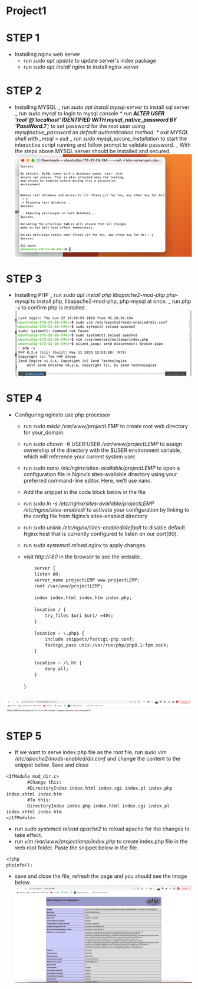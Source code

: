 # Project1

# STEP 1

- Installing nginx web server
  - run _sudo apt update_ to update server's index package
  - run _sudo apt install nginx_ to install nginx server

# STEP 2

- Installing MYSQL
  _ run *sudo apt install mysql-server* to install sql server
  _ run _sudo mysql_ to login to mysql console \* run **_ALTER USER 'root'@'localhost' IDENTIFIED WITH mysql_native_password BY 'PassWord.1';_** to set password for the root user using mysql*native_password as default authentication method. \* exit MYSQL shell with \_msql > exit*
  _ run *sudo mysql_secure_installation* to start the interactive script running and follow prompt to validate password.
  _ With the steps above MYSQL server should be installed and secured.
  ![Step 2](step2.png)

# STEP 3

- Installing PHP
  _ run *sudo apt install php libapache2-mod-php php-mysql* to install php, libapache2-mod-php, php-mysql at once.
  _ run _php -v_ to confirm php is installed.
  ![Step 3](step3.png)

# STEP 4

- Configuring nginxto use php processor

  - run _sudo mkdir /var/www/projectLEMP_ to create root web directory for your_domain.
  - run _sudo chown -R $USER:$USER /var/www/projectLEMP_ to assign ownership of the directory with the $USER environment variable, which will reference your current system user.
  - run _sudo nano /etc/nginx/sites-available/projectLEMP_ to open a configuration file in Nginx’s sites-available directory using your preferred command-line editor. Here, we’ll use nano.
  - Add the snippet in the code block below in the file
  - run _sudo ln -s /etc/nginx/sites-available/projectLEMP /etc/nginx/sites-enabled/_ to activate your configuration by linking to the config file from Nginx’s sites-enabled directory
  - run _sudo unlink /etc/nginx/sites-enabled/default_ to disable default Nginx host that is currently configured to listen on our port(80).
  - run _sudo systemctl reload nginx_ to apply changes.
  - visit _http://<Public-IP-Address>:80_ in the browser to see the website.

    ```
        server {
        listen 80;
        server_name projectLEMP www.projectLEMP;
        root /var/www/projectLEMP;

        index index.html index.htm index.php;

        location / {
            try_files $uri $uri/ =404;
        }

        location ~ \.php$ {
            include snippets/fastcgi-php.conf;
            fastcgi_pass unix:/var/run/php/php8.1-fpm.sock;
        }

        location ~ /\.ht {
            deny all;
        }

    }
    ```

  ```

  ```

![Step 4](step4.png)

# STEP 5

- If we want to serve index.php file as the root file, run _sudo vim /etc/apache2/mods-enabled/dir.conf_ and change the content to the snippet below. Save and close

```
<IfModule mod_dir.c>
        #Change this:
        #DirectoryIndex index.html index.cgi index.pl index.php index.xhtml index.htm
        #To this:
        DirectoryIndex index.php index.html index.cgi index.pl index.xhtml index.htm
</IfModule>
```

- run _sudo systemctl reload apache2_ to reload apache for the changes to take effect.
- run _vim /var/www/projectlamp/index.php_ to create index.php file in the web root folder. Paste the snippet below in the file.

```
<?php
phpinfo();
```

- save and close the file, refresh the page and you should see the image below.
  ![Step 5](step5.png)
